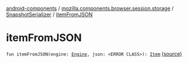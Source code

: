 [android-components](../../index.md) / [mozilla.components.browser.session.storage](../index.md) / [SnapshotSerializer](index.md) / [itemFromJSON](./item-from-j-s-o-n.md)

# itemFromJSON

`fun itemFromJSON(engine: `[`Engine`](../../mozilla.components.concept.engine/-engine/index.md)`, json: <ERROR CLASS>): `[`Item`](../../mozilla.components.browser.session/-session-manager/-snapshot/-item/index.md) [(source)](https://github.com/mozilla-mobile/android-components/blob/master/components/browser/session/src/main/java/mozilla/components/browser/session/storage/SnapshotSerializer.kt#L86)
